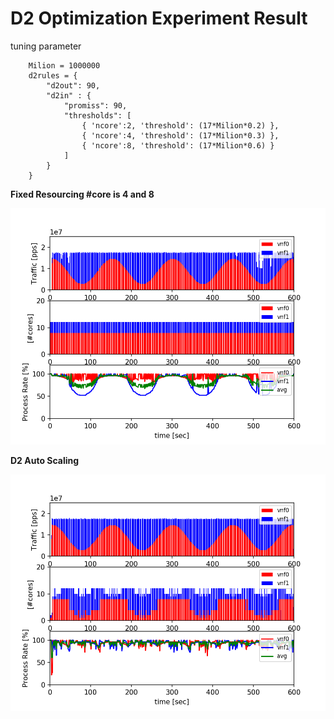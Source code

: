 
#  D2 Optimization Experiment Result

tuning parameter
```
    Milion = 1000000
    d2rules = {
        "d2out": 90,
        "d2in" : {
            "promiss": 90,
            "thresholds": [
                { 'ncore':2, 'threshold': (17*Milion*0.2) },
                { 'ncore':4, 'threshold': (17*Milion*0.3) },
                { 'ncore':8, 'threshold': (17*Milion*0.6) }
            ]
        }
    }
```

**Fixed Resourcing #core is 4 and 8**

![](d2disable84fix_d100.png)

**D2 Auto Scaling**

![](d2enable_d100.png)


